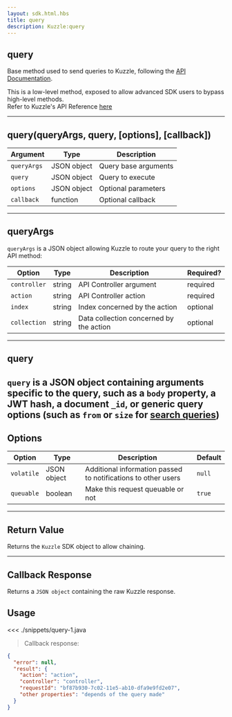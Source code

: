 ```yaml
---
layout: sdk.html.hbs
title: query
description: Kuzzle:query
---
```


## query

Base method used to send queries to Kuzzle, following the [API Documentation](/api/1).

<div class="alert alert-warning">
This is a low-level method, exposed to allow advanced SDK users to bypass high-level methods.<br/>
Refer to Kuzzle's API Reference <a href="/api/1">here</a>
</div>

---

## query(queryArgs, query, [options], [callback])

| Argument    | Type        | Description          |
| ----------- | ----------- | -------------------- |
| `queryArgs` | JSON object | Query base arguments |
| `query`     | JSON object | Query to execute     |
| `options`   | JSON object | Optional parameters  |
| `callback`  | function    | Optional callback    |

---

## queryArgs

`queryArgs` is a JSON object allowing Kuzzle to route your query to the right API method:

| Option       | Type   | Description                             | Required? |
| ------------ | ------ | --------------------------------------- | --------- |
| `controller` | string | API Controller argument                 | required  |
| `action`     | string | API Controller action                   | required  |
| `index`      | string | Index concerned by the action           | optional  |
| `collection` | string | Data collection concerned by the action | optional  |

---

## query

## `query` is a JSON object containing arguments specific to the query, such as a `body` property, a JWT hash, a document `_id`, or generic query options (such as `from` or `size` for [search queries](/api/1/controller-document/search/))

## Options

| Option     | Type        | Description                                                   | Default |
| ---------- | ----------- | ------------------------------------------------------------- | ------- |
| `volatile` | JSON object | Additional information passed to notifications to other users | `null`  |
| `queuable` | boolean     | Make this request queuable or not                             | `true`  |

---

## Return Value

Returns the `Kuzzle` SDK object to allow chaining.

---

## Callback Response

Returns a `JSON object` containing the raw Kuzzle response.

## Usage

<<< ./snippets/query-1.java

> Callback response:

```json
{
  "error": null,
  "result": {
    "action": "action",
    "controller": "controller",
    "requestId": "bf87b930-7c02-11e5-ab10-dfa9e9fd2e07",
    "other properties": "depends of the query made"
  }
}
```
